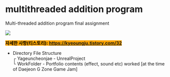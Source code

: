 # multithreaded addition program

Multi-threaded addition program final assignment

 <img src="https://img1.daumcdn.net/thumb/R1280x0/?scode=mtistory2&fname=https%3A%2F%2Fblog.kakaocdn.net%2Fdn%2Fbo9Smi%2FbtrXIiojilo%2FaXEq2QcmvqhLjfF28TdTkk%2Fimg.png"> 
  
 <mark style="background-color:orange">**자세한 사항(티스토리): https://kyeoungju.tistory.com/32**  </mark> 
  
- Directory File Structure  
┌ Yageuncheonjae - UnrealProject  
└ WorkFolder - Portfolio contents (effect, sound etc) worked [at the time of Daejeon G Zone Game Jam]  
